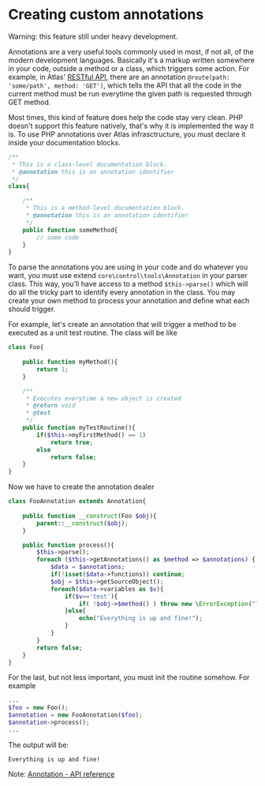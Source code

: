 Creating custom annotations
===========================

Warning: this feature still under heavy development.

Annotations are a very useful tools commonly used in most, if not all, of the modern development languages. Basically it's a markup written somewhere in your code, outside a method or a class, which triggers some action. For example, in Atlas' [RESTful API](restful.md), there are an annotation ```@route(path: 'some/path', method: 'GET')```, which tells the API that all the code in the current method must be run everytime the given path is requested through GET method.

Most times, this kind of feature does help the code stay very clean. PHP doesn't support this feature natively, that's why it is implemented the way it is. To use PHP annotations over Atlas infrasctructure, you must declare it inside your documentation blocks.

```php
/**
 * This is a class-level documentation block.
 * @annotation this is an annotation identifier
 */
class{

	/**
	 * This is a method-level documentation block.
	 * @annotation this is an annotation identifier
	 */
	public function someMethod{
		// some code
	}
}
```

To parse the annotations you are using in your code and do whatever you want, you must use extend ```core\control\tools\Annotation```  in your parser class. This way, you'll have access to a method ```$this->parse()``` which will do all the tricky part to identify every annotation in the class. You may create your own method to process your annotation and define what each should trigger.

For example, let's create an annotation that will trigger a method to be executed as a unit test routine. The class will be like

```php
class Foo{
	
	public function myMethod(){
		return 1;
	}

	/**
	 * Executes everytime a new object is created
	 * @return void
	 * @test
	 */
	public function myTestRoutine(){
		if($this->myFirstMethod() == 1)
			return true;
		else
			return false;
	}
}
```

Now we have to create the annotation dealer

```php
class FooAnnotation extends Annotation{
	
	public function __construct(Foo $obj){
		parent::__construct($obj);
	}

	public function process(){
		$this->parse();
		foreach ($this->getAnnotations() as $method => $annotations) {
			$data = $annotations;
			if(!isset($data->functions)) continue;
			$obj = $this->getSourceObject();
			foreach($data->variables as $v){
				if($v=='test'){
					if( !$obj->$method() ) throw new \ErrorException("Test failed in Foo::myTestRoutine");
				}else{
					echo("Everything is up and fine!");
				}
			}
		}
		return false;
	}
}
```

For the last, but not less important, you must init the routine somehow. For example

```php
...
$foo = new Foo();
$annotation = new FooAnnotation($foo);
$annotation->process();
...
```

The output will be:

	Everything is up and fine!

Note: [Annotation - API reference](../../api/classes/core.control.Annotation.html)